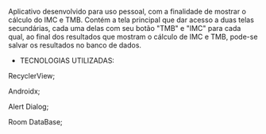 Aplicativo desenvolvido para uso pessoal, com a finalidade de mostrar o cálculo do IMC e TMB. Contém a tela principal que dar acesso a duas telas secundárias, cada uma delas com seu botão "TMB" e "IMC" para cada qual, ao final dos resultados que mostram o cálculo de IMC e TMB, pode-se salvar os resultados no banco de dados. 

- TECNOLOGIAS UTILIZADAS:

RecyclerView;

Androidx;

Alert Dialog;

Room DataBase;



